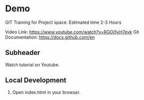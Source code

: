 # Demo

GIT Training for Project space. Estimated time 2-3 Hours

Video Link: https://www.youtube.com/watch?v=RGOj5yH7evk
Git Documentation: https://docs.github.com/en

## Subheader

Watch tutorial on Youtube.

## Local Development

1. Open index.html in your browser.
